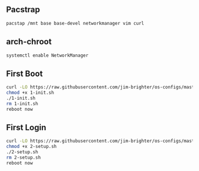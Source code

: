 ## Pacstrap
```bash
pacstap /mnt base base-devel networkmanager vim curl
```

## arch-chroot
```bash
systemctl enable NetworkManager
```

## First Boot
```bash
curl -LO https://raw.githubusercontent.com/jim-brighter/os-configs/master/linux/arch-setup/1-init.sh
chmod +x 1-init.sh
./1-init.sh
rm 1-init.sh
reboot now
```

## First Login
```bash
curl -LO https://raw.githubusercontent.com/jim-brighter/os-configs/master/linux/arch-setup/2-setup.sh
chmod +x 2-setup.sh
./2-setup.sh
rm 2-setup.sh
reboot now
```
